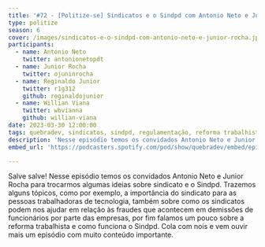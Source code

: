 ```yaml
---
title: '#72 - [Politize-se] Sindicatos e o Sindpd com Antonio Neto e Junior Rocha'
type: politize 
season: 6
cover: /images/sindicatos-e-o-sindpd-com-antonio-neto-e-junior-rocha.jpg
participants:
  - name: Antonio Neto
    twitter: antonionetopdt
  - name: Junior Rocha
    twitter: ojuninrocha
  - name: Reginaldo Junior
    twitter: r1g312
    github: reginaldojunior
  - name: Willian Viana
    twitter: wbvianna
    github: willian-viana
date: 2023-03-30 12:00:00
tags: quebradev, sindicatos, sindpd, regulamentação, reforma trabalhista, sindicato ti, demissões em massa, fraudes em demissões
description: 'Nesse episódio temos os convidados Antonio Neto e Junior Rocha para trocarmos algumas ideias sobre sindicato e o Sindpd. Trazemos alguns tópicos, como por exemplo, a importância do sindicato para as pessoas trabalhadoras de tecnologia, também sobre como os sindicatos podem nos ajudar em relação às fraudes que acontecem em demissões de funcionários por parte das empresas...'
embed_url: 'https://podcasters.spotify.com/pod/show/quebradev/embed/episodes/72---Politize-se-Sindicatos-e-o-Sindpd-com-Antonio-Neto-e-Junior-Rocha-e212m0t'

---
```


Salve salve!
Nesse episódio temos os convidados Antonio Neto e Junior Rocha para trocarmos algumas ideias sobre sindicato e o Sindpd.
Trazemos alguns tópicos, como por exemplo, a importância do sindicato para as pessoas trabalhadoras de tecnologia, também sobre como os sindicatos podem nos ajudar em relação às fraudes que acontecem em demissões de funcionários por parte das empresas, por fim falamos um pouco sobre a reforma trabalhista e como funciona o Sindpd.
Cola com nois e vem ouvir mais um episódio com muito conteúdo importante.
